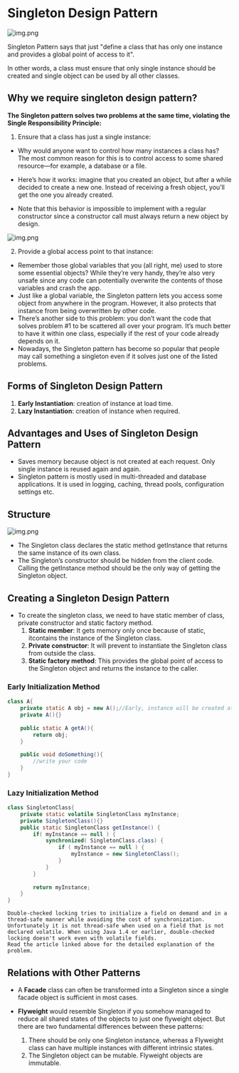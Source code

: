 # Singleton Design Pattern  


![img.png](https://refactoring.guru/images/patterns/content/singleton/singleton-2x.png)

Singleton Pattern says that just "define a class that has only one instance and provides a global point of access to it".  

In other words, a class must ensure that only single instance should be created and single object can be used by all other classes.  

## Why we require singleton design pattern?
**The Singleton pattern solves two problems at the same time, violating the Single Responsibility Principle:**

1. Ensure that a class has just a single instance:
- Why would anyone want to control how many instances a class has? The most common reason for this is to control access to some shared resource—for example, a database or a file.

- Here’s how it works: imagine that you created an object, but after a while decided to create a new one. Instead of receiving a fresh object, you’ll get the one you already created.

- Note that this behavior is impossible to implement with a regular constructor since a constructor call must always return a new object by design.  

![img.png](https://refactoring.guru/images/patterns/content/singleton/singleton-comic-1-en-2x.png)  

2. Provide a global access point to that instance:
- Remember those global variables that you (all right, me) used to store some essential objects? While they’re very handy, they’re also very unsafe since any code can potentially overwrite the contents of those variables and crash the app.  
- Just like a global variable, the Singleton pattern lets you access some object from anywhere in the program. However, it also protects that instance from being overwritten by other code.  
- There’s another side to this problem: you don’t want the code that solves problem #1 to be scattered all over your program. It’s much better to have it within one class, especially if the rest of your code already depends on it.  
- Nowadays, the Singleton pattern has become so popular that people may call something a singleton even if it solves just one of the listed problems.

## Forms of Singleton Design Pattern
1. **Early Instantiation**: creation of instance at load time.
2. **Lazy Instantiation**: creation of instance when required.

## Advantages and Uses of Singleton Design Pattern
- Saves memory because object is not created at each request. Only single instance is reused again and again.
- Singleton pattern is mostly used in multi-threaded and database applications. It is used in logging, caching, thread pools, configuration settings etc.  

## Structure
![img.png](https://refactoring.guru/images/patterns/diagrams/singleton/structure-en-2x.png)

- The Singleton class declares the static method getInstance that returns the same instance of its own class.  
- The Singleton’s constructor should be hidden from the client code. Calling the getInstance method should be the only way of getting the Singleton object.

## Creating a Singleton Design Pattern
- To create the singleton class, we need to have static member of class, private constructor and static factory method.
  1. **Static member**: It gets memory only once because of static, itcontains the instance of the Singleton class.
  2. **Private constructor**: It will prevent to instantiate the Singleton class from outside the class.
  3. **Static factory method**: This provides the global point of access to the Singleton object and returns the instance to the caller.  

### Early Initialization Method
```java
class A{  
    private static A obj = new A();//Early, instance will be created at load time  
    private A(){}  
    
    public static A getA(){  
        return obj;  
    }  
  
    public void doSomething(){  
        //write your code  
    }  
}  
```

### Lazy Initialization Method

```java
class SingletonClass{
    private static volatile SingletonClass myInstance;
    private SingletonClass(){}
    public static SingletonClass getInstance() {
        if( myInstance == null ) {
            synchronized( SingletonClass.class) {
                if ( myInstance == null ) {
                    myInstance = new SingletonClass();
                }
            }
        }
    
        return myInstance;
    }
}

```
    Double-checked locking tries to initialize a field on demand and in a thread-safe manner while avoiding the cost of synchronization. Unfortunately it is not thread-safe when used on a field that is not declared volatile. When using Java 1.4 or earlier, double-checked locking doesn't work even with volatile fields. 
    Read the article linked above for the detailed explanation of the problem.

## Relations with Other Patterns
- A **Facade** class can often be transformed into a Singleton since a single facade object is sufficient in most cases.

- **Flyweight** would resemble Singleton if you somehow managed to reduce all shared states of the objects to just one flyweight object. But there are two fundamental differences between these patterns:

  1. There should be only one Singleton instance, whereas a Flyweight class can have multiple instances with different intrinsic states.
  2. The Singleton object can be mutable. Flyweight objects are immutable.
    